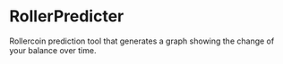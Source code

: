 # RollerPredicter
Rollercoin prediction tool that generates a graph showing the change of your balance over time.

